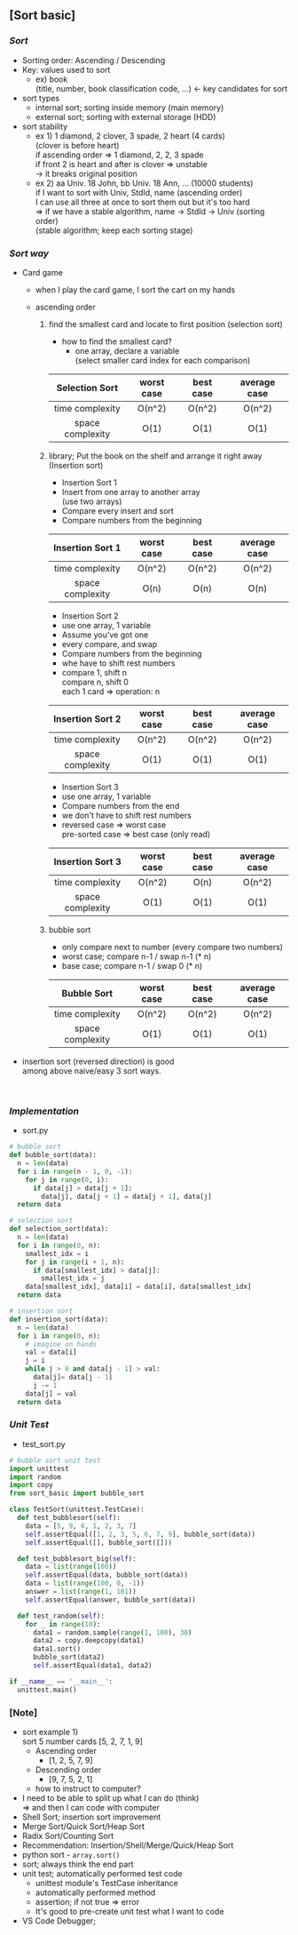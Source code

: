 ## [Sort basic]

### _Sort_

- Sorting order: Ascending / Descending
- Key: values used to sort
  - ex) book <br/>
    (title, number, book classification code, ...) <- key candidates for sort
- sort types
  - internal sort; sorting inside memory (main memory)
  - external sort; sorting with external storage (HDD)
- sort stability
  - ex 1) 1 diamond, 2 clover, 3 spade, 2 heart (4 cards) <br/>
    (clover is before heart) <br/>
    if ascending order => 1 diamond, 2, 2, 3 spade <br/>
    if front 2 is heart and after is clover => unstable <br/>
    -> it breaks original position
  - ex 2) aa Univ. 18 John, bb Univ. 18 Ann, ... (10000 students) <br/>
    if I want to sort with Univ, StdId, name (ascending order) <br/>
    I can use all three at once to sort them out but it's too hard <br/>
    => if we have a stable algorithm, name -> StdId -> Univ (sorting order) <br/>
    (stable algorithm; keep each sorting stage)

### _Sort way_

- Card game

  - when I play the card game, I sort the cart on my hands
  - ascending order

    1. find the smallest card and locate to first position (selection sort)

       - how to find the smallest card?
         - one array, declare a variable <br/>
           (select smaller card index for each comparison)

       |  Selection Sort  | worst case | best case | average case |
       | :--------------: | :--------: | :-------: | :----------: |
       | time complexity  |   O(n^2)   |  O(n^2)   |    O(n^2)    |
       | space complexity |    O(1)    |   O(1)    |     O(1)     |

    2. library; Put the book on the shelf and arrange it right away (Insertion sort)

       - Insertion Sort 1
       - Insert from one array to another array <br/>
         (use two arrays)
       - Compare every insert and sort
       - Compare numbers from the beginning

       | Insertion Sort 1 | worst case | best case | average case |
       | :--------------: | :--------: | :-------: | :----------: |
       | time complexity  |   O(n^2)   |  O(n^2)   |    O(n^2)    |
       | space complexity |    O(n)    |   O(n)    |     O(n)     |

       - Insertion Sort 2
       - use one array, 1 variable
       - Assume you've got one
       - every compare, and swap
       - Compare numbers from the beginning
       - whe have to shift rest numbers
       - compare 1, shift n <br/>
         compare n, shift 0 <br/>
         each 1 card => operation: n

       | Insertion Sort 2 | worst case | best case | average case |
       | :--------------: | :--------: | :-------: | :----------: |
       | time complexity  |   O(n^2)   |  O(n^2)   |    O(n^2)    |
       | space complexity |    O(1)    |   O(1)    |     O(1)     |

       - Insertion Sort 3
       - use one array, 1 variable
       - Compare numbers from the end
       - we don't have to shift rest numbers
       - reversed case => worst case <br/>
         pre-sorted case => best case (only read)

       | Insertion Sort 3 | worst case | best case | average case |
       | :--------------: | :--------: | :-------: | :----------: |
       | time complexity  |   O(n^2)   |   O(n)    |    O(n^2)    |
       | space complexity |    O(1)    |   O(1)    |     O(1)     |

    3. bubble sort

       - only compare next to number (every compare two numbers)
       - worst case; compare n-1 / swap n-1 (\* n)
       - base case; compare n-1 / swap 0 (\* n)

       |   Bubble Sort    | worst case | best case | average case |
       | :--------------: | :--------: | :-------: | :----------: |
       | time complexity  |   O(n^2)   |  O(n^2)   |    O(n^2)    |
       | space complexity |    O(1)    |   O(1)    |     O(1)     |

- insertion sort (reversed direction) is good <br/>
  among above naive/easy 3 sort ways.

<br/>

### _Implementation_

- sort.py

```python
# bubble sort
def bubble_sort(data):
  n = len(data)
  for i in range(n - 1, 0, -1):
    for j in range(0, i):
      if data[j] > data[j + 1]:
        data[j], data[j + 1] = data[j + 1], data[j]
  return data
```

```python
# selection sort
def selection_sort(data):
  n = len(data)
  for i in range(0, n):
    smallest_idx = i
    for j in range(i + 1, n):
      if data[smallest_idx] > data[j]:
        smallest_idx = j
    data[smallest_idx], data[i] = data[i], data[smallest_idx]
  return data
```

```python
# insertion sort
def insertion_sort(data):
  n = len(data)
  for i in range(0, n):
    # imagine on hands
    val = data[i]
    j = i
    while j > 0 and data[j - 1] > val:
      data[j]= data[j - 1]
      j -= 1
    data[j] = val
  return data
```

### _Unit Test_

- test_sort.py

```python
# bubble sort unit test
import unittest
import random
import copy
from sort_basic import bubble_sort

class TestSort(unittest.TestCase):
  def test_bubblesort(self):
    data = [5, 9, 6, 1, 2, 3, 7]
    self.assertEqual([1, 2, 3, 5, 6, 7, 9], bubble_sort(data))
    self.assertEqual([], bubble_sort([]))

  def test_bubblesort_big(self):
    data = list(range(100))
    self.assertEqual(data, bubble_sort(data))
    data = list(range(100, 0, -1))
    answer = list(range(1, 101))
    self.assertEqual(answer, bubble_sort(data))

  def test_random(self):
    for _ in range(10):
      data1 = random.sample(range(1, 100), 30)
      data2 = copy.deepcopy(data1)
      data1.sort()
      bubble_sort(data2)
      self.assertEqual(data1, data2)

if __name__ == '__main__':
  unittest.main()
```

### [Note]

- sort example 1) <br/>
  sort 5 number cards [5, 2, 7, 1, 9]
  - Ascending order
    - [1, 2, 5, 7, 9]
  - Descending order
    - [9, 7, 5, 2, 1]
  - how to instruct to computer?
- I need to be able to split up what I can do (think) <br/>
  => and then I can code with computer
- Shell Sort; insertion sort improvement
- Merge Sort/Quick Sort/Heap Sort
- Radix Sort/Counting Sort
- Recommendation: Insertion/Shell/Merge/Quick/Heap Sort
- python sort - `array.sort()`
- sort; always think the end part
- unit test; automatically performed test code <br/>
  - unittest module's TestCase inheritance
  - automatically performed method
  - assertion; if not true => error
  - It's good to pre-create unit test what I want to code
- VS Code Debugger;
